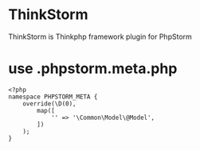 # ThinkStorm
ThinkStorm is Thinkphp framework  plugin for PhpStorm

# use .phpstorm.meta.php
```
<?php
namespace PHPSTORM_META {
	override(\D(0),
		map([
			'' => '\Common\Model\@Model',
		])
	);
}

